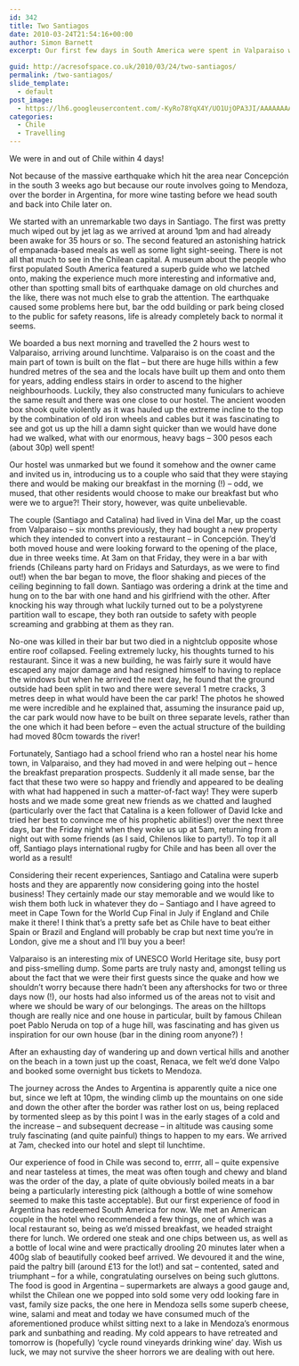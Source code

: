```yaml
---
id: 342
title: Two Santiagos
date: 2010-03-24T21:54:16+00:00
author: Simon Barnett
excerpt: Our first few days in South America were spent in Valparaiso where we met some amazing people who survived the earthquake. We then moved on to Mendoza for some good food and wine.

guid: http://acresofspace.co.uk/2010/03/24/two-santiagos/
permalink: /two-santiagos/
slide_template:
  - default
post_image:
  - https://lh6.googleusercontent.com/-KyRo78YqX4Y/UO1UjOPA3JI/AAAAAAAAAGQ/9xToDwh7N9Y/s640/DSC_0038.JPG
categories:
  - Chile
  - Travelling
---
```

We were in and out of Chile within 4 days!

Not because of the massive earthquake which hit the area near Concepción in the south 3 weeks ago but because our route involves going to Mendoza, over the border in Argentina, for more wine tasting before we head south and back into Chile later on.

We started with an unremarkable two days in Santiago. The first was pretty much wiped out by jet lag as we arrived at around 1pm and had already been awake for 35 hours or so. The second featured an astonishing hatrick of empanada-based meals as well as some light sight-seeing. There is not all that much to see in the Chilean capital. A museum about the people who first populated South America featured a superb guide who we latched onto, making the experience much more interesting and informative and, other than spotting small bits of earthquake damage on old churches and the like, there was not much else to grab the attention. The earthquake caused some problems here but, bar the odd building or park being closed to the public for safety reasons, life is already completely back to normal it seems.

We boarded a bus next morning and travelled the 2 hours west to Valparaiso, arriving around lunchtime. Valparaiso is on the coast and the main part of town is built on the flat &#8211; but there are huge hills within a few hundred metres of the sea and the locals have built up them and onto them for years, adding endless stairs in order to ascend to the higher neighbourhoods. Luckily, they also constructed many funiculars to achieve the same result and there was one close to our hostel. The ancient wooden box shook quite violently as it was hauled up the extreme incline to the top by the combination of old iron wheels and cables but it was fascinating to see and got us up the hill a damn sight quicker than we would have done had we walked, what with our enormous, heavy bags &#8211; 300 pesos each (about 30p) well spent!

Our hostel was unmarked but we found it somehow and the owner came and invited us in, introducing us to a couple who said that they were staying there and would be making our breakfast in the morning (!) &#8211; odd, we mused, that other residents would choose to make our breakfast but who were we to argue?! Their story, however, was quite unbelievable.

The couple (Santiago and Catalina) had lived in Vina del Mar, up the coast from Valparaiso &#8211; six months previously, they had bought a new property which they intended to convert into a restaurant &#8211; in Concepción. They&#8217;d both moved house and were looking forward to the opening of the place, due in three weeks time. At 3am on that Friday, they were in a bar with friends (Chileans party hard on Fridays and Saturdays, as we were to find out!) when the bar began to move, the floor shaking and pieces of the ceiling beginning to fall down. Santiago was ordering a drink at the time and hung on to the bar with one hand and his girlfriend with the other. After knocking his way through what luckily turned out to be a polystyrene partition wall to escape, they both ran outside to safety with people screaming and grabbing at them as they ran.

No-one was killed in their bar but two died in a nightclub opposite whose entire roof collapsed. Feeling extremely lucky, his thoughts turned to his restaurant. Since it was a new building, he was fairly sure it would have escaped any major damage and had resigned himself to having to replace the windows but when he arrived the next day, he found that the ground outside had been split in two and there were several 1 metre cracks, 3 metres deep in what would have been the car park! The photos he showed me were incredible and he explained that, assuming the insurance paid up, the car park would now have to be built on three separate levels, rather than the one which it had been before &#8211; even the actual structure of the building had moved 80cm towards the river!

Fortunately, Santiago had a school friend who ran a hostel near his home town, in Valparaiso, and they had moved in and were helping out &#8211; hence the breakfast preparation prospects. Suddenly it all made sense, bar the fact that these two were so happy and friendly and appeared to be dealing with what had happened in such a matter-of-fact way! They were superb hosts and we made some great new friends as we chatted and laughed (particularly over the fact that Catalina is a keen follower of David Icke and tried her best to convince me of his prophetic abilities!) over the next three days, bar the Friday night when they woke us up at 5am, returning from a night out with some friends (as I said, Chilenos like to party!). To top it all off, Santiago plays international rugby for Chile and has been all over the world as a result!

Considering their recent experiences, Santiago and Catalina were superb hosts and they are apparently now considering going into the hostel business! They certainly made our stay memorable and we would like to wish them both luck in whatever they do &#8211; Santiago and I have agreed to meet in Cape Town for the World Cup Final in July if England and Chile make it there! I think that&#8217;s a pretty safe bet as Chile have to beat either Spain or Brazil and England will probably be crap but next time you&#8217;re in London, give me a shout and I&#8217;ll buy you a beer!

Valparaiso is an interesting mix of UNESCO World Heritage site, busy port and piss-smelling dump. Some parts are truly nasty and, amongst telling us about the fact that we were their first guests since the quake and how we shouldn&#8217;t worry because there hadn&#8217;t been any aftershocks for two or three days now (!), our hosts had also informed us of the areas not to visit and where we should be wary of our belongings. The areas on the hilltops though are really nice and one house in particular, built by famous Chilean poet Pablo Neruda on top of a huge hill, was fascinating and has given us inspiration for our own house (bar in the dining room anyone?) !

After an exhausting day of wandering up and down vertical hills and another on the beach in a town just up the coast, Renaca, we felt we&#8217;d done Valpo and booked some overnight bus tickets to Mendoza.

The journey across the Andes to Argentina is apparently quite a nice one but, since we left at 10pm, the winding climb up the mountains on one side and down the other after the border was rather lost on us, being replaced by tormented sleep as by this point I was in the early stages of a cold and the increase &#8211; and subsequent decrease &#8211; in altitude was causing some truly fascinating (and quite painful) things to happen to my ears. We arrived at 7am, checked into our hotel and slept til lunchtime.

Our experience of food in Chile was second to, errrr, all &#8211; quite expensive and near tasteless at times, the meat was often tough and chewy and bland was the order of the day, a plate of quite obviously boiled meats in a bar being a particularly interesting pick (although a bottle of wine somehow seemed to make this taste acceptable). But our first experience of food in Argentina has redeemed South America for now. We met an American couple in the hotel who recommended a few things, one of which was a local restaurant so, being as we&#8217;d missed breakfast, we headed straight there for lunch. We ordered one steak and one chips between us, as well as a bottle of local wine and were practically drooling 20 minutes later when a 400g slab of beautifully cooked beef arrived. We devoured it and the wine, paid the paltry bill (around £13 for the lot!) and sat &#8211; contented, sated and triumphant &#8211; for a while, congratulating ourselves on being such gluttons. The food is good in Argentina &#8211; supermarkets are always a good gauge and, whilst the Chilean one we popped into sold some very odd looking fare in vast, family size packs, the one here in Mendoza sells some superb cheese, wine, salami and meat and today we have consumed much of the aforementioned produce whilst sitting next to a lake in Mendoza&#8217;s enormous park and sunbathing and reading. My cold appears to have retreated and tomorrow is (hopefully) &#8216;cycle round vineyards drinking wine&#8217; day. Wish us luck, we may not survive the sheer horrors we are dealing with out here.
